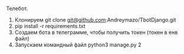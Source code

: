 Телебот.
1. Клонируем git clone git@github.com:Andreymazo/TbotDjango.git
2. pip install -r requirements.txt
3. Создаем бота в телеграмме, чтобы получить токен (токен в енв файл)
4. Запускаем командный файл python3 manage.py 2